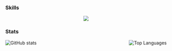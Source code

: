### Skills

<p align="center">
  <a href="https://github.com/JerimiahOfficial">
    <img src="https://skillicons.dev/icons?i=git,cmake,cpp,js,ts,nodejs,html,css,bash" />
  <a/>
</p>

### Stats

<div>
  <img src="https://github-readme-stats.vercel.app/api?username=JerimiahOfficial&show_icons=true&count_private=true&title_color=ffffff&text_color=ffffff&icon_color=ffffff&bg_color=1C2128&hide_border=true" alt="GitHub stats" style="float: left;pointer-events: none;" />
  <img src="https://github-readme-stats.vercel.app/api/top-langs/?username=JerimiahOfficial&layout=compact&langs_count=10&title_color=ffffff&text_color=ffffff&icon_color=ffffff&bg_color=1C2128&hide_border=true&locale=en&custom_title=Top%20%Languages" alt="Top Languages" style="float: right;pointer-events: none;" />
</div>
